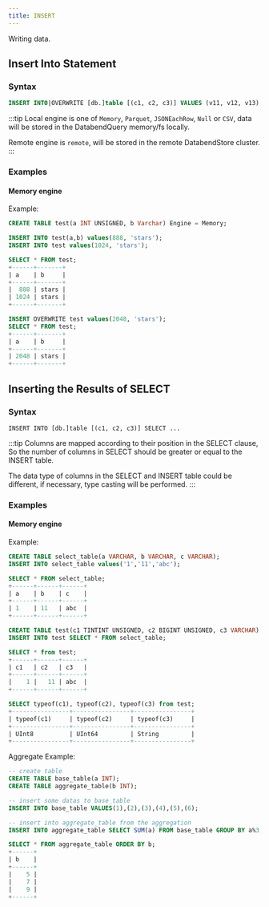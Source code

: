 ```yaml
---
title: INSERT
---
```


Writing data.

## Insert Into Statement
### Syntax

```sql
INSERT INTO|OVERWRITE [db.]table [(c1, c2, c3)] VALUES (v11, v12, v13), (v21, v22, v23), ...
```


:::tip
Local engine is one of `Memory`, `Parquet`, `JSONEachRow`, `Null` or `CSV`, data will be stored in the DatabendQuery memory/fs locally.

Remote engine is `remote`, will be stored in the remote DatabendStore cluster.
:::

### Examples

#### Memory engine

Example:
```sql
CREATE TABLE test(a INT UNSIGNED, b Varchar) Engine = Memory;

INSERT INTO test(a,b) values(888, 'stars');
INSERT INTO test values(1024, 'stars');

SELECT * FROM test;
+------+-------+
| a    | b     |
+------+-------+
|  888 | stars |
| 1024 | stars |
+------+-------+

INSERT OVERWRITE test values(2048, 'stars');
SELECT * FROM test;
+------+-------+
| a    | b     |
+------+-------+
| 2048 | stars |
+------+-------+
```

## Inserting the Results of SELECT
### Syntax

```
INSERT INTO [db.]table [(c1, c2, c3)] SELECT ...
```

:::tip
Columns are mapped according to their position in the SELECT clause, So the number of columns in SELECT should be greater or equal to the INSERT table.

The data type of columns in the SELECT and INSERT table could be different, if necessary, type casting will be performed. 
:::

### Examples

#### Memory engine

Example:
```sql
CREATE TABLE select_table(a VARCHAR, b VARCHAR, c VARCHAR);
INSERT INTO select_table values('1','11','abc');

SELECT * FROM select_table;
+------+------+------+
| a    | b    | c    |
+------+------+------+
| 1    | 11   | abc  |
+------+------+------+

CREATE TABLE test(c1 TINTINT UNSIGNED, c2 BIGINT UNSIGNED, c3 VARCHAR) ;
INSERT INTO test SELECT * FROM select_table;

SELECT * from test;
+------+------+------+
| c1   | c2   | c3   |
+------+------+------+
|    1 |   11 | abc  |
+------+------+------+

SELECT typeof(c1), typeof(c2), typeof(c3) from test;
+----------------+----------------+----------------+
| typeof(c1)     | typeof(c2)     | typeof(c3)     |
+----------------+----------------+----------------+
| UInt8          | UInt64         | String         |
+----------------+----------------+----------------+
```

Aggregate Example:
```sql
-- create table
CREATE TABLE base_table(a INT);
CREATE TABLE aggregate_table(b INT);

-- insert some datas to base_table
INSERT INTO base_table VALUES(1),(2),(3),(4),(5),(6);

-- insert into aggregate_table from the aggregation
INSERT INTO aggregate_table SELECT SUM(a) FROM base_table GROUP BY a%3;

SELECT * FROM aggregate_table ORDER BY b;
+------+
| b    |
+------+
|    5 |
|    7 |
|    9 |
+------+
```

